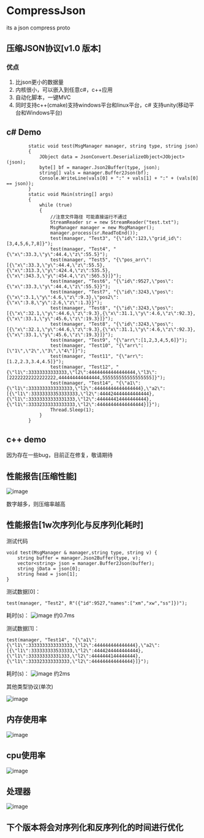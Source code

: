 # CompressJson
its a json compress proto 

## 压缩JSON协议[v1.0 版本]
### 优点
  1. 比json更小的数据量
  2. 内核很小，可以嵌入到任意c#，c++应用
  3. 自动化脚本，一键MVC
  4. 同时支持c++(cmake)支持windows平台和linux平台，c# 支持unity(移动平台和Windows平台)
  
## c# Demo 
```
        static void test(MsgManager manager, string type, string json)
        {
            JObject data = JsonConvert.DeserializeObject<JObject>(json);
            byte[] bf = manager.Json2Buffer(type, json);
            string[] vals = manager.Buffer2Json(bf);
            Console.WriteLine(vals[0] + ":" + vals[1] + ":" + (vals[0] == json));
        }
        static void Main(string[] args)
        {
            while (true)
            {
                //注意文件路径 可能直接运行不通过
                StreamReader sr = new StreamReader("test.txt");
                MsgManager manager = new MsgManager();
                manager.process(sr.ReadToEnd());
                test(manager, "Test3", "{\"id\":123,\"grid_id\":[3,4,5,6,7,8]}");
                test(manager, "Test4", "{\"x\":33.3,\"y\":44.4,\"z\":55.5}");
                test(manager, "Test5", "{\"pos_arr\":[{\"x\":33.3,\"y\":44.4,\"z\":55.5},{\"x\":313.3,\"y\":424.4,\"z\":535.5},{\"x\":343.3,\"y\":454.4,\"z\":565.5}]}");
                test(manager, "Test6", "{\"id\":9527,\"pos\":{\"x\":33.3,\"y\":44.4,\"z\":55.5}}");
                test(manager, "Test7", "{\"id\":3243,\"pos\":{\"x\":3.1,\"y\":4.6,\"z\":9.3},\"pos2\":{\"x\":3.8,\"y\":2.6,\"z\":1.3}}");
                test(manager, "Test8", "{\"id\":3243,\"pos\":[{\"x\":32.1,\"y\":44.6,\"z\":9.3},{\"x\":31.1,\"y\":4.6,\"z\":92.3},{\"x\":33.1,\"y\":45.6,\"z\":19.3}]}");
                test(manager, "Test8", "{\"id\":3243,\"pos\":[{\"x\":32.1,\"y\":44.6,\"z\":9.3},{\"x\":31.1,\"y\":4.6,\"z\":92.3},{\"x\":33.1,\"y\":45.6,\"z\":19.3}]}");
                test(manager, "Test9", "{\"arr\":[1,2,3,4,5,6]}");
                test(manager, "Test10", "{\"arr\":[\"1\",\"2\",\"3\",\"4\"]}");
                test(manager, "Test11", "{\"arr\":[1.2,2.3,3.4,4.5]}");
                test(manager, "Test12", "{\"l1\":33333333333333,\"l2\":44444444444444444,\"l3\":[22222222222222222,444444444444444,555555555555555555]}");
                test(manager, "Test14", "{\"a1\":{\"l1\":3333333333333333,\"l2\":44444444444444444},\"a2\":[{\"l1\":33333333353333333,\"l2\":444424444444444444},{\"l1\":33333333333331333,\"l2\":444444414444444444},{\"l1\":33332333333333333,\"l2\":44444444444444444}]}");
                Thread.Sleep(1);
            }
        }
```

## c++ demo
因为存在一些bug，目前正在修复，敬请期待

## 性能报告[压缩性能]
![image](https://user-images.githubusercontent.com/42512280/117945134-98563f00-b340-11eb-8d60-99b4332ab72c.png)

数字越多，则压缩率越高
## 性能报告[1w次序列化与反序列化耗时]
测试代码
```
void test(MsgManager & manager,string type, string v) {
	string buffer = manager.Json2Buffer(type, v);
	vector<string> json = manager.Buffer2Json(buffer);
	string jData = json[0];
	string head = json[1];
}
```

测试数据[0]：
```
test(manager, "Test2", R"({"id":9527,"names":["xm","xw","ss"]})");
```
耗时(s)：
![image](https://user-images.githubusercontent.com/42512280/117945791-42ce6200-b341-11eb-8f96-96a4325b9ecf.png)
约0.7ms

测试数据[1]：
```
test(manager, "Test14", "{\"a1\":{\"l1\":3333333333333333,\"l2\":444444444444444},\"a2\":[{\"l1\":333333333533333,\"l2\":4444244444444444},{\"l1\":333333333331333,\"l2\":4444444144444444},{\"l1\":333323333333333,\"l2\":444444444444444}]}");
```
耗时(s)：
![image](https://user-images.githubusercontent.com/42512280/117946202-a8bae980-b341-11eb-80fe-20700537979d.png)
约2ms

其他类型协议(单次)

![image](https://user-images.githubusercontent.com/42512280/117946509-f3d4fc80-b341-11eb-82fa-b33667e707cc.png)

## 内存使用率
![image](https://user-images.githubusercontent.com/42512280/117948145-6f837900-b343-11eb-91d0-48a17be84ff2.png)

## cpu使用率
![image](https://user-images.githubusercontent.com/42512280/117948502-c38e5d80-b343-11eb-8e20-5e454a9765cb.png)

## 处理器
![image](https://user-images.githubusercontent.com/42512280/117948599-dbfe7800-b343-11eb-8c6a-b1d0f5e90738.png)


## 下个版本将会对序列化和反序列化的时间进行优化
